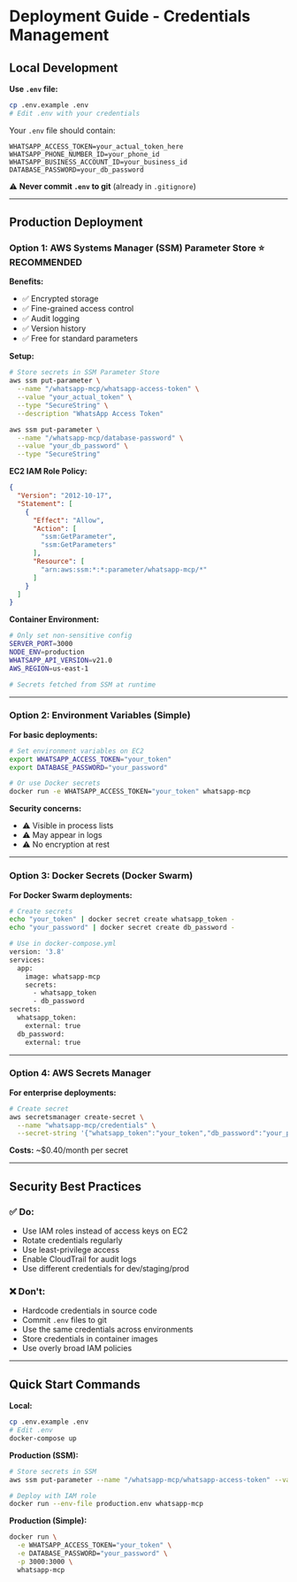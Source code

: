 # Deployment Guide - Credentials Management

## Local Development

**Use `.env` file:**
```bash
cp .env.example .env
# Edit .env with your credentials
```

Your `.env` file should contain:
```env
WHATSAPP_ACCESS_TOKEN=your_actual_token_here
WHATSAPP_PHONE_NUMBER_ID=your_phone_id
WHATSAPP_BUSINESS_ACCOUNT_ID=your_business_id
DATABASE_PASSWORD=your_db_password
```

⚠️ **Never commit `.env` to git** (already in `.gitignore`)

---

## Production Deployment

### Option 1: AWS Systems Manager (SSM) Parameter Store ⭐ **RECOMMENDED**

**Benefits:**
- ✅ Encrypted storage
- ✅ Fine-grained access control
- ✅ Audit logging
- ✅ Version history
- ✅ Free for standard parameters

**Setup:**
```bash
# Store secrets in SSM Parameter Store
aws ssm put-parameter \
  --name "/whatsapp-mcp/whatsapp-access-token" \
  --value "your_actual_token" \
  --type "SecureString" \
  --description "WhatsApp Access Token"

aws ssm put-parameter \
  --name "/whatsapp-mcp/database-password" \
  --value "your_db_password" \
  --type "SecureString"
```

**EC2 IAM Role Policy:**
```json
{
  "Version": "2012-10-17",
  "Statement": [
    {
      "Effect": "Allow",
      "Action": [
        "ssm:GetParameter",
        "ssm:GetParameters"
      ],
      "Resource": [
        "arn:aws:ssm:*:*:parameter/whatsapp-mcp/*"
      ]
    }
  ]
}
```

**Container Environment:**
```bash
# Only set non-sensitive config
SERVER_PORT=3000
NODE_ENV=production
WHATSAPP_API_VERSION=v21.0
AWS_REGION=us-east-1

# Secrets fetched from SSM at runtime
```

---

### Option 2: Environment Variables (Simple)

**For basic deployments:**
```bash
# Set environment variables on EC2
export WHATSAPP_ACCESS_TOKEN="your_token"
export DATABASE_PASSWORD="your_password"

# Or use Docker secrets
docker run -e WHATSAPP_ACCESS_TOKEN="your_token" whatsapp-mcp
```

**Security concerns:**
- ⚠️ Visible in process lists
- ⚠️ May appear in logs
- ⚠️ No encryption at rest

---

### Option 3: Docker Secrets (Docker Swarm)

**For Docker Swarm deployments:**
```bash
# Create secrets
echo "your_token" | docker secret create whatsapp_token -
echo "your_password" | docker secret create db_password -

# Use in docker-compose.yml
version: '3.8'
services:
  app:
    image: whatsapp-mcp
    secrets:
      - whatsapp_token
      - db_password
secrets:
  whatsapp_token:
    external: true
  db_password:
    external: true
```

---

### Option 4: AWS Secrets Manager

**For enterprise deployments:**
```bash
# Create secret
aws secretsmanager create-secret \
  --name "whatsapp-mcp/credentials" \
  --secret-string '{"whatsapp_token":"your_token","db_password":"your_password"}'
```

**Costs:** ~$0.40/month per secret

---

## Security Best Practices

### ✅ Do:
- Use IAM roles instead of access keys on EC2
- Rotate credentials regularly
- Use least-privilege access
- Enable CloudTrail for audit logs
- Use different credentials for dev/staging/prod

### ❌ Don't:
- Hardcode credentials in source code
- Commit `.env` files to git
- Use the same credentials across environments
- Store credentials in container images
- Use overly broad IAM policies

---

## Quick Start Commands

**Local:**
```bash
cp .env.example .env
# Edit .env
docker-compose up
```

**Production (SSM):**
```bash
# Store secrets in SSM
aws ssm put-parameter --name "/whatsapp-mcp/whatsapp-access-token" --value "token" --type "SecureString"

# Deploy with IAM role
docker run --env-file production.env whatsapp-mcp
```

**Production (Simple):**
```bash
docker run \
  -e WHATSAPP_ACCESS_TOKEN="your_token" \
  -e DATABASE_PASSWORD="your_password" \
  -p 3000:3000 \
  whatsapp-mcp
```